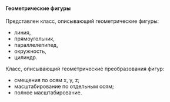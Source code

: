 #### Геометрические фигурыПредставлен класс, описывающий геометрические фигуры:* линия,* прямоугольник,* параллелепипед,* окружность,* цилиндр.Класс, описывающий геометрические преобразования фигур:* смещения по осям x, y, z;* масштабирование по отдельным осям;* полное масштабирование.